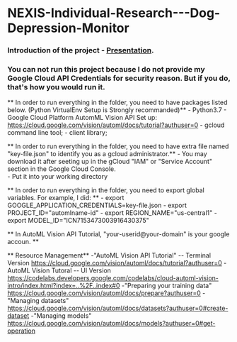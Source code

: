 # NEXIS-Individual-Research---Dog-Depression-Monitor

### Introduction of the project - [Presentation](https://www.youtube.com/watch?v=cR2UhljnNu0&t=500s).

### You can not run this project because I do not provide my Google Cloud API Credentials for security reason. But if you do, that's how you would run it.

** In order to run everything in the folder, you need to have packages listed below. (Python VirtualEnv Setup is Strongly recommanded)**
    - Python3.7
    - Google Cloud Platform AutomML Vision API Set up: 
        https://cloud.google.com/vision/automl/docs/tutorial?authuser=0
        - gcloud command line tool;
        - client library;

** In order to run everything in the folder, you need to have extra file named "key-file.json" to identify you as a gcloud administrator.** 
    - You may download it after seeting up in the gCloud "IAM" or "Service Account" section in the Google Cloud Console.  
    - Put it into your working directory

** In order to run everything in the folder, you need to export global variables. For example, I did: **
    - export GOOGLE_APPLICATION_CREDENTIALS=key-file.json
    - export PROJECT_ID="automlname-id"
    - export REGION_NAME="us-central1" 
    - export MODEL_ID="ICN7153473003916430375" 

** In AutoML Vision API Tutorial, "your-userid@your-domain" is your google accoun. **

** Resource Management**
    -"AutoML Vision API Tutorial" -- Terminal Version  https://cloud.google.com/vision/automl/docs/tutorial?authuser=0 
    -AutoML Vision Tutoral -- UI Version https://codelabs.developers.google.com/codelabs/cloud-automl-vision-intro/index.html?index=..%2F..index#0
    -"Preparing your training data" https://cloud.google.com/vision/automl/docs/prepare?authuser=0
    -"Managing datasets" https://cloud.google.com/vision/automl/docs/datasets?authuser=0#create-dataset
    -"Managing models" https://cloud.google.com/vision/automl/docs/models?authuser=0#get-operation

